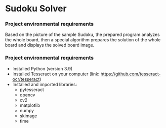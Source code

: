 # Sudoku Solver
### Project environmental requirements
Based on the picture of the sample Sudoku, the prepared program analyzes the whole board, then a special algorithm prepares the solution of the whole board and displays the solved board image.

### Project environmental requirements
- Installed Python (version 3.9)
- Installed Tesseract on your computer (link: https://github.com/tesseract-ocr/tesseract)
- Installed and imported libraries: 
    - pytesseract
    - opencv
    - cv2
    - matplotlib
    - numpy
    - skimage
    - time


